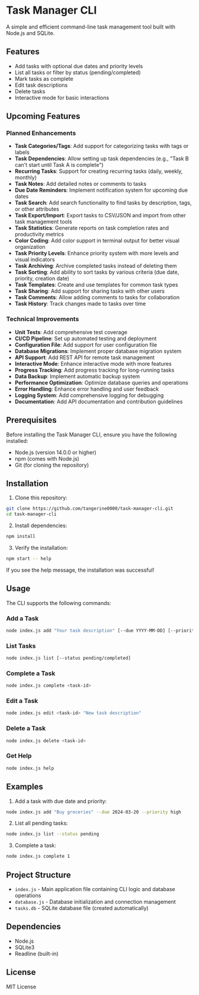 # Task Manager CLI

A simple and efficient command-line task management tool built with Node.js and SQLite.

## Features

- Add tasks with optional due dates and priority levels
- List all tasks or filter by status (pending/completed)
- Mark tasks as complete
- Edit task descriptions
- Delete tasks
- Interactive mode for basic interactions

## Upcoming Features

### Planned Enhancements
- **Task Categories/Tags**: Add support for categorizing tasks with tags or labels
- **Task Dependencies**: Allow setting up task dependencies (e.g., "Task B can't start until Task A is complete")
- **Recurring Tasks**: Support for creating recurring tasks (daily, weekly, monthly)
- **Task Notes**: Add detailed notes or comments to tasks
- **Due Date Reminders**: Implement notification system for upcoming due dates
- **Task Search**: Add search functionality to find tasks by description, tags, or other attributes
- **Task Export/Import**: Export tasks to CSV/JSON and import from other task management tools
- **Task Statistics**: Generate reports on task completion rates and productivity metrics
- **Color Coding**: Add color support in terminal output for better visual organization
- **Task Priority Levels**: Enhance priority system with more levels and visual indicators
- **Task Archiving**: Archive completed tasks instead of deleting them
- **Task Sorting**: Add ability to sort tasks by various criteria (due date, priority, creation date)
- **Task Templates**: Create and use templates for common task types
- **Task Sharing**: Add support for sharing tasks with other users
- **Task Comments**: Allow adding comments to tasks for collaboration
- **Task History**: Track changes made to tasks over time

### Technical Improvements
- **Unit Tests**: Add comprehensive test coverage
- **CI/CD Pipeline**: Set up automated testing and deployment
- **Configuration File**: Add support for user configuration file
- **Database Migrations**: Implement proper database migration system
- **API Support**: Add REST API for remote task management
- **Interactive Mode**: Enhance interactive mode with more features
- **Progress Tracking**: Add progress tracking for long-running tasks
- **Data Backup**: Implement automatic backup system
- **Performance Optimization**: Optimize database queries and operations
- **Error Handling**: Enhance error handling and user feedback
- **Logging System**: Add comprehensive logging for debugging
- **Documentation**: Add API documentation and contribution guidelines

## Prerequisites

Before installing the Task Manager CLI, ensure you have the following installed:
- Node.js (version 14.0.0 or higher)
- npm (comes with Node.js)
- Git (for cloning the repository)

## Installation

1. Clone this repository:
```bash
git clone https://github.com/tangerine0000/task-manager-cli.git
cd task-manager-cli
```

2. Install dependencies:
```bash
npm install
```

3. Verify the installation:
```bash
npm start -- help
```

If you see the help message, the installation was successful!

## Usage

The CLI supports the following commands:

### Add a Task
```bash
node index.js add "Your task description" [--due YYYY-MM-DD] [--priority low/medium/high]
```

### List Tasks
```bash
node index.js list [--status pending/completed]
```

### Complete a Task
```bash
node index.js complete <task-id>
```

### Edit a Task
```bash
node index.js edit <task-id> "New task description"
```

### Delete a Task
```bash
node index.js delete <task-id>
```

### Get Help
```bash
node index.js help
```

## Examples

1. Add a task with due date and priority:
```bash
node index.js add "Buy groceries" --due 2024-03-20 --priority high
```

2. List all pending tasks:
```bash
node index.js list --status pending
```

3. Complete a task:
```bash
node index.js complete 1
```

## Project Structure

- `index.js` - Main application file containing CLI logic and database operations
- `database.js` - Database initialization and connection management
- `tasks.db` - SQLite database file (created automatically)

## Dependencies

- Node.js
- SQLite3
- Readline (built-in)

## License

MIT License 